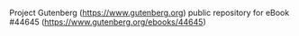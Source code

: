 Project Gutenberg (https://www.gutenberg.org) public repository for eBook #44645 (https://www.gutenberg.org/ebooks/44645)
